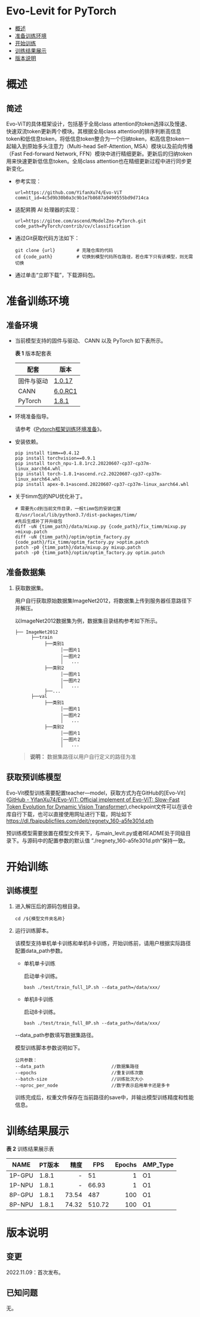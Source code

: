 # Evo-Levit for PyTorch
-   [概述](#概述)
-   [准备训练环境](#准备训练环境)
-   [开始训练](#开始训练)
-   [训练结果展示](#训练结果展示)
-   [版本说明](#版本说明)

# 概述

## 简述

Evo-ViT的具体框架设计，包括基于全局class attention的token选择以及慢速、快速双流token更新两个模块。其根据全局class attention的排序判断高信息token和低信息token，将低信息token整合为一个归纳token，和高信息token一起输入到原始多头注意力（Multi-head Self-Attention, MSA）模块以及前向传播（Fast Fed-forward Network, FFN）模块中进行精细更新。更新后的归纳token用来快速更新低信息token。全局class attention也在精细更新过程中进行同步更新变化。

- 参考实现：

  ```
  url=https://github.com/YifanXu74/Evo-ViT
  commit_id=4c5d9b30b0a3c9b1e7b8687a9490555bd9d714ca
  ```


- 适配昇腾 AI 处理器的实现：

  ```
  url=https://gitee.com/ascend/ModelZoo-PyTorch.git
  code_path=PyTorch/contrib/cv/classification
  ```
  
- 通过Git获取代码方法如下：

  ```
  git clone {url}        # 克隆仓库的代码   
  cd {code_path}         # 切换到模型代码所在路径，若仓库下只有该模型，则无需切换
  ```
  
- 通过单击“立即下载”，下载源码包。

# 准备训练环境

## 准备环境

- 当前模型支持的固件与驱动、 CANN 以及 PyTorch 如下表所示。

  **表 1**  版本配套表

  | 配套       | 版本                                                         |
  | ---------- | ------------------------------------------------------------ |
  | 固件与驱动 | [1.0.17](https://www.hiascend.com/hardware/firmware-drivers?tag=commercial ) |
  | CANN       | [6.0.RC1](https://www.hiascend.com/software/cann/commercial?version=6.0.RC1 ) |
  | PyTorch    | [1.8.1](https://gitee.com/ascend/pytorch/tree/master/)       |

- 环境准备指导。

  请参考《[Pytorch框架训练环境准备](https://www.hiascend.com/document/detail/zh/ModelZoo/pytorchframework/ptes)》。
  
- 安装依赖。

  ```
  pip install timm==0.4.12
  pip install torchvision==0.9.1
  pip install torch_npu-1.8.1rc2.20220607-cp37-cp37m-linux_aarch64.whl
  pip install torch-1.8.1+ascend.rc2.20220607-cp37-cp37m-linux_aarch64.whl
  pip install apex-0.1+ascend.20220607-cp37-cp37m-linux_aarch64.whl
  ```
  
- 关于timm包的NPU优化补丁。

  ```
  # 需要先cd到当前文件目录，一般timm包的安装位置在/usr/local/lib/python3.7/dist-packages/timm/
  #先后生成补丁并升级包
  diff -uN {timm_path}/data/mixup.py {code_path}/fix_timm/mixup.py >mixup.patch
  diff -uN {timm_path}/optim/optim_factory.py {code_path}/fix_timm/optim_factory.py >optim.patch
  patch -p0 {timm_path}/data/mixup.py mixup.patch
  patch -p0 {timm_path}/optim/optim_factory.py optim.patch
  ```

  


## 准备数据集

1. 获取数据集。

   用户自行获取原始数据集ImageNet2012，将数据集上传到服务器任意路径下并解压。

   以ImageNet2012数据集为例，数据集目录结构参考如下所示。

   ```
   ├── ImageNet2012
         ├──train
              ├──类别1
                    │──图片1
                    │──图片2
                    │   ...       
              ├──类别2
                    │──图片1
                    │──图片2
                    │   ...   
              ├──...                     
         ├──val  
              ├──类别1
                    │──图片1
                    │──图片2
                    │   ...       
              ├──类别2
                    │──图片1
                    │──图片2
                    │   ...              
   ```

   > **说明：** 
   > 数据集路径以用户自行定义的路径为准

## 获取预训练模型

Evo-Vit模型训练需要配置teacher—model，获取方式为在GitHub的[Evo-Vit]([GitHub - YifanXu74/Evo-ViT: Official implement of Evo-ViT: Slow-Fast Token Evolution for Dynamic Vision Transformer](https://github.com/YifanXu74/Evo-ViT)),checkpoint文件可以在该仓库自行下载，也可以直接使用网址进行下载，网址如下
https://dl.fbaipublicfiles.com/deit/regnety_160-a5fe301d.pth

预训练模型需要放置在模型文件夹下，与main_levit.py或者README处于同级目录下。与源码中的配置参数的默认值 ”./regnety_160-a5fe301d.pth“保持一致。

# 开始训练

## 训练模型
1. 进入解压后的源码包根目录。

    ```
    cd /${模型文件夹名称} 
    ```

2. 运行训练脚本。

   该模型支持单机单卡训练和单机8卡训练，开始训练前，请用户根据实际路径配置data_path参数。

   - 单机单卡训练

     启动单卡训练。

     ```
     bash ./test/train_full_1P.sh --data_path=/data/xxx/    
     ```

   - 单机8卡训练

     启动8卡训练。

     ```
     bash ./test/train_full_8P.sh --data_path=/data/xxx/   
     ```

   --data\_path参数填写数据集路径。

   模型训练脚本参数说明如下。

   ```
   公共参数：
   --data_path                         //数据集路径     
   --epochs                            //重复训练次数
   --batch-size                        //训练批次大小
   --nproc_per_node                    //数字表示启用单卡还是多卡
   ```
   
   训练完成后，权重文件保存在当前路径的save中，并输出模型训练精度和性能信息。

# 训练结果展示

**表 2**  训练结果展示表

| NAME   | PT版本 |  精度 | FPS    | Epochs | AMP_Type |
| ------ | ------ | ----: | ------ | -----: | -------- |
| 1P-GPU | 1.8.1  |     - | 51     |      1 | O1       |
| 1P-NPU | 1.8.1  |     - | 66.93  |      1 | O1       |
| 8P-GPU | 1.8.1  | 73.54 | 487    |    100 | O1       |
| 8P-NPU | 1.8.1  | 74.32 | 510.72 |    100 | O1       |


# 版本说明

## 变更

2022.11.09：首次发布。

## 已知问题

无。